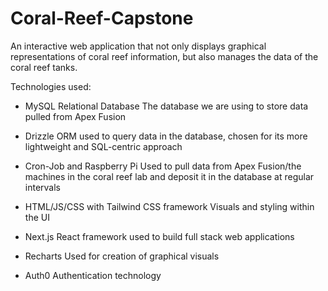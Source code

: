 # Coral-Reef-Capstone

An interactive web application that not only displays graphical representations of coral reef information, but also manages the data of the coral reef tanks. 

Technologies used:

- MySQL Relational Database
    The database we are using to store data pulled from Apex Fusion 

- Drizzle
    ORM used to query data in the database, chosen for its more lightweight and SQL-centric approach

- Cron-Job and Raspberry Pi
    Used to pull data from Apex Fusion/the machines in the coral reef lab and deposit it in the database at regular intervals

- HTML/JS/CSS with Tailwind CSS framework
    Visuals and styling within the UI

- Next.js
    React framework used to build full stack web applications
    
- Recharts
    Used for creation of graphical visuals
    
- Auth0
    Authentication technology